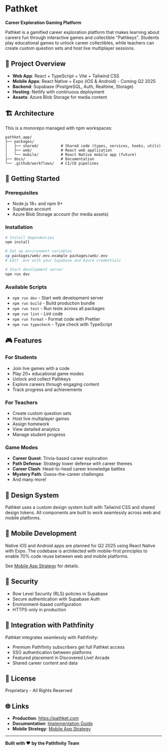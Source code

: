 # Pathket

**Career Exploration Gaming Platform**

Pathket is a gamified career exploration platform that makes learning about careers fun through interactive games and collectible "Pathkeys". Students play educational games to unlock career collectibles, while teachers can create custom question sets and host live multiplayer sessions.

## 🎯 Project Overview

- **Web App**: React + TypeScript + Vite + Tailwind CSS
- **Mobile Apps**: React Native + Expo (iOS & Android) - Coming Q2 2025
- **Backend**: Supabase (PostgreSQL, Auth, Realtime, Storage)
- **Hosting**: Netlify with continuous deployment
- **Assets**: Azure Blob Storage for media content

## 🏗️ Architecture

This is a monorepo managed with npm workspaces:

```
pathket.app/
├── packages/
│   ├── shared/          # Shared code (types, services, hooks, utils)
│   ├── web/             # React web application
│   └── mobile/          # React Native mobile app (future)
├── docs/                # Documentation
└── .github/workflows/   # CI/CD pipelines
```

## 🚀 Getting Started

### Prerequisites

- Node.js 18+ and npm 9+
- Supabase account
- Azure Blob Storage account (for media assets)

### Installation

```bash
# Install dependencies
npm install

# Set up environment variables
cp packages/web/.env.example packages/web/.env
# Edit .env with your Supabase and Azure credentials

# Start development server
npm run dev
```

### Available Scripts

- `npm run dev` - Start web development server
- `npm run build` - Build production bundle
- `npm run test` - Run tests across all packages
- `npm run lint` - Lint code
- `npm run format` - Format code with Prettier
- `npm run typecheck` - Type check with TypeScript

## 🎮 Features

### For Students
- Join live games with a code
- Play 20+ educational game modes
- Unlock and collect Pathkeys
- Explore careers through engaging content
- Track progress and achievements

### For Teachers
- Create custom question sets
- Host live multiplayer games
- Assign homework
- View detailed analytics
- Manage student progress

### Game Modes
- **Career Quest**: Trivia-based career exploration
- **Path Defense**: Strategy tower defense with career themes
- **Career Clash**: Head-to-head career knowledge battles
- **Mystery Path**: Guess-the-career challenges
- And many more!

## 🎨 Design System

Pathket uses a custom design system built with Tailwind CSS and shared design tokens. All components are built to work seamlessly across web and mobile platforms.

## 📱 Mobile Development

Native iOS and Android apps are planned for Q2 2025 using React Native with Expo. The codebase is architected with mobile-first principles to enable 70% code reuse between web and mobile platforms.

See [Mobile App Strategy](./docs/Pathket_Mobile_App_Strategy.md) for details.

## 🔐 Security

- Row Level Security (RLS) policies in Supabase
- Secure authentication with Supabase Auth
- Environment-based configuration
- HTTPS-only in production

## 🤝 Integration with Pathfinity

Pathket integrates seamlessly with Pathfinity:
- Premium Pathfinity subscribers get full Pathket access
- SSO authentication between platforms
- Featured placement in Discovered Live! Arcade
- Shared career content and data

## 📄 License

Proprietary - All Rights Reserved

## 🌐 Links

- **Production**: https://pathket.com
- **Documentation**: [Implementation Guide](./docs/Pathket_Implementation_Guide_Claude_Code.md)
- **Mobile Strategy**: [Mobile App Strategy](./docs/Pathket_Mobile_App_Strategy.md)

---

**Built with ❤️ by the Pathfinity Team**
